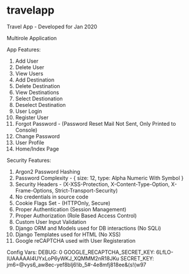 # travelapp

Travel App - Developed for Jan 2020

Multirole Application

App Features:
1.  Add User
2.  Delete User
3.  View Users
4.  Add Destination
5.  Delete Destination
6.  View Destinations
7.  Select Destionation
8.  Deselect Destination
9.  User Login
10. Register User
11. Forgot Password - (Password Reset Mail Not Sent, Only Printed to Console)
12. Change Password
13. User Profile
14. Home/Index Page

Security Features:
1.  Argon2 Password Hashing
2.  Password Complexity - { size: 12, type: Alpha Numeric With Symbol }
3.  Security Headers - (X-XSS-Protection, X-Content-Type-Option, X-Frame-Options, Strict-Transport-Security)
4.  No credentials in source code
5.  Cookie Flags Set - (HTTPOnly, Secure)
6.  Proper Authentication (Session Management)
7.  Proper Authorization (Role Based Access Control)
8.  Custom User Input Validation
9.  Django ORM and Models used for DB interactions (No SQLi)
10. Django Templates used for HTML (No XSS)
11. Google reCAPTCHA used with User Registeration

Config Vars:
DEBUG: 0
GOOGLE_RECAPTCHA_SECRET_KEY: 6LfLO-IUAAAAAI4UYxLoP6yWKJ_XQMMM2nR18JKu
SECRET_KEY: jm6=@vys6_aw8ec-yef8blj6!ib_5#-4e8mfj818ee&(s!(w97
